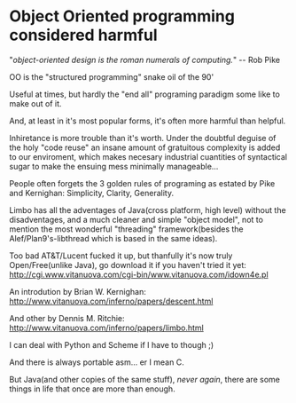 Object Oriented programming considered harmful
==============================================

"*object-oriented design is the roman numerals of computing.*" -- Rob Pike

OO is the "structured programming" snake oil of the 90'

Useful at times, but hardly the "end all" programing paradigm some like to make
out of it.

And, at least in it's most popular forms, it's often more harmful than helpful.

Inhiretance is more trouble than it's worth. Under the doubtful deguise of the
holy "code reuse" an insane amount of gratuitous complexity is added to our
enviroment, which makes necesary industrial cuantities of syntactical sugar to
make the ensuing mess minimally manageable...

People often forgets the 3 golden rules of programing as estated by Pike and
Kernighan: Simplicity, Clarity, Generality.

Limbo has all the adventages of Java(cross platform, high level) without the
disadventages, and a much cleaner and simple "object model", not to mention the
most wonderful "threading" framework(besides the Alef/Plan9's-libthread which
is based in the same ideas).

Too bad AT&T/Lucent fucked it up, but thanfully it's now truly Open/Free(unlike
Java), go download it if you haven't tried it yet:
http://cgi.www.vitanuova.com/cgi-bin/www.vitanuova.com/idown4e.pl

An introdution by Brian W. Kernighan:
http://www.vitanuova.com/inferno/papers/descent.html

And other by Dennis M. Ritchie:
http://www.vitanuova.com/inferno/papers/limbo.html

I can deal with Python and Scheme if I have to though ;)

And there is always portable asm... er I mean C.

But Java(and other copies of the same stuff), *never again*, there are some
things in life that once are more than enough.

